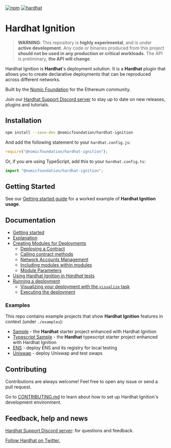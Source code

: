 [![npm](https://img.shields.io/npm/v/@nomicfoundation/hardhat-ignition.svg)](https://www.npmjs.com/package/@nomicfoundation/hardhat-ignition) [![hardhat](https://hardhat.org/buidler-plugin-badge.svg?1)](https://hardhat.org)

# Hardhat Ignition

> **WARNING**: This repository is **highly experimental**, and is under **active development**. Any code or binaries produced from this project **should not be used in any production or critical workloads**. The API is preliminary, **the API will change**.

Hardhat Ignition is **Hardhat**'s deployment solution. It is a **Hardhat** plugin that allows you to create declarative deployments that can be reproduced across different networks.

Built by the [Nomic Foundation](https://nomic.foundation/) for the Ethereum community.

Join our [Hardhat Support Discord server](https://hardhat.org/discord) to stay up to date on new releases, plugins and tutorials.

## Installation

```bash
npm install --save-dev @nomicfoundation/hardhat-ignition
```

And add the following statement to your `hardhat.config.js`:

```js
require("@nomicfoundation/hardhat-ignition");
```

Or, if you are using TypeScript, add this to your `hardhat.config.ts`:

```js
import "@nomicfoundation/hardhat-ignition";
```

## Getting Started

See our [Getting started guide](./docs/getting-started-guide.md) for a worked example of **Hardhat Ignition usage**.

## Documentation

- [Getting started](./docs/getting-started-guide.md)
- [Explanation](./docs/explanation.md)
- [Creating Modules for Deployments](./docs/creating-modules-for-deployment.md)
  - [Deploying a Contract](./docs/creating-modules-for-deployment.md#deploying-a-contract)
  - [Calling contract methods](./docs/creating-modules-for-deployment.md#calling-contract-methods)
  - [Network Accounts Management](./docs/creating-modules-for-deployment.md#network-accounts-management)
  - [Including modules within modules](./docs/creating-modules-for-deployment.md#including-modules-within-modules)
  - [Module Parameters](./docs/creating-modules-for-deployment.md#module-parameters)
- [Using Hardhat Ignition in _Hardhat_ tests](./docs/using-ignition-in-hardhat-tests.md)
- [Running a deployment](./docs/running-a-deployment.md)
  - [Visualizing your deployment with the `visualize` task](./docs/running-a-deployment.md#visualizing-your-deployment-with-the-visualize-task)
  - [Executing the deployment](./docs/running-a-deployment.md#executing-the-deployment)

### Examples

This repo contains example projects that show **Hardhat Ignition** features in context (under `./examples`):

- [Sample](./examples/sample) - the **Hardhat** starter project enhanced with Hardhat Ignition
- [Typescript Sample](./examples/ts-sample) - the **Hardhat** typescript starter project enhanced with Hardhat Ignition
- [ENS](./examples/ens) - deploy ENS and its registry for local testing
- [Uniswap](./examples/uniswap) - deploy Uniswap and test swaps

## Contributing

Contributions are always welcome! Feel free to open any issue or send a pull request.

Go to [CONTRIBUTING.md](./CONTRIBUTING.md) to learn about how to set up Hardhat Ignition's development environment.

## Feedback, help and news

[Hardhat Support Discord server](https://hardhat.org/discord): for questions and feedback.

[Follow Hardhat on Twitter.](https://twitter.com/HardhatHQ)
